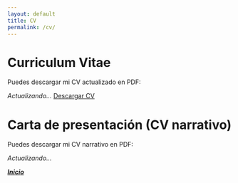 ```yaml
---
layout: default
title: CV
permalink: /cv/
---
```


# Curriculum Vitae

Puedes descargar mi CV actualizado en PDF:

*Actualizando...*
[Descargar CV](assets/files/AlbaFernandezSanles_CV_202509.pdf)

# Carta de presentación (CV narrativo)

Puedes descargar mi CV narrativo en PDF:

*Actualizando...*


***[Inicio](/)***
